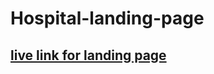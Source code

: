 # Hospital-landing-page
## [live link for landing page](https://chat.openai.com/c/158d9b80-7e61-4223-9e05-8dd0e172bfd1)
